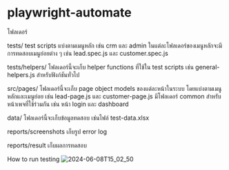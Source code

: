 # playwright-automate
 โฟลเดอร์

tests/   test scripts แบ่งตามเมนูหลัก เช่น crm และ admin ในแต่ละโฟลเดอร์ของเมนูหลักจะมีการทดสอบเมนูย่อยต่าง ๆ เช่น lead.spec.js และ customer.spec.js

tests/helpers/   โฟลเดอร์นี้จะเก็บ helper functions ที่ใช้ใน test scripts เช่น  general-helpers.js  สำหรับฟังก์ชันทั่วไป

src/pages/  โฟลเดอร์นี้จะเก็บ page object models ของแต่ละหน้าในระบบ โดยแบ่งตามเมนูหลักและเมนูย่อย เช่น lead-page.js และ customer-page.js มีโฟลเดอร์ common สำหรับหน้าเพจที่ใช้ร่วมกัน เช่น หน้า login และ dashboard

data/   โฟลเดอร์นี้จะเก็บข้อมูลทดสอบ เช่นไฟล์ test-data.xlsx

reports/screenshots  เก็บรูป error log

reports/result  เก็บผลการทดสอบ

How to run testing
![2024-06-08T15_02_50](https://github.com/tannaporn/playwright-automate/assets/68152912/b1edf7ed-00b3-4ca9-b630-698a61d53d5e)

